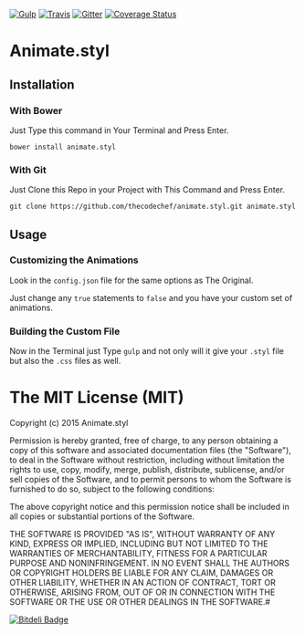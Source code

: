 
[![Gulp][gulp-image]][gulp-url] [![Travis][travis-image]][travis-url] [![Gitter][gitter-image]][gitter-url] [![Coverage Status](https://coveralls.io/repos/thecodechef/animate.styl/badge.svg)](https://coveralls.io/r/thecodechef/animate.styl)

# Animate.styl


## Installation

### With Bower

Just Type this command in Your Terminal and Press Enter.
```
bower install animate.styl
```

### With Git

Just Clone this Repo in your Project with This Command and Press Enter.
```
git clone https://github.com/thecodechef/animate.styl.git animate.styl
```


## Usage

### Customizing the Animations

Look in the `config.json` file for the same options as The Original.

Just change any `true` statements to `false` and you have your custom set of animations.

### Building the Custom File

Now in the Terminal just Type `gulp` and not only will it give your `.styl` file but also the `.css` files as well.


# The MIT License (MIT)

Copyright (c) 2015 Animate.styl

Permission is hereby granted, free of charge, to any person obtaining a copy
of this software and associated documentation files (the "Software"), to deal
in the Software without restriction, including without limitation the rights
to use, copy, modify, merge, publish, distribute, sublicense, and/or sell
copies of the Software, and to permit persons to whom the Software is
furnished to do so, subject to the following conditions:

The above copyright notice and this permission notice shall be included in all
copies or substantial portions of the Software.

THE SOFTWARE IS PROVIDED "AS IS", WITHOUT WARRANTY OF ANY KIND, EXPRESS OR
IMPLIED, INCLUDING BUT NOT LIMITED TO THE WARRANTIES OF MERCHANTABILITY,
FITNESS FOR A PARTICULAR PURPOSE AND NONINFRINGEMENT. IN NO EVENT SHALL THE
AUTHORS OR COPYRIGHT HOLDERS BE LIABLE FOR ANY CLAIM, DAMAGES OR OTHER
LIABILITY, WHETHER IN AN ACTION OF CONTRACT, TORT OR OTHERWISE, ARISING FROM,
OUT OF OR IN CONNECTION WITH THE SOFTWARE OR THE USE OR OTHER DEALINGS IN THE
SOFTWARE.#

[![Bitdeli Badge][bitdeli-image]][bitdeli-url]

[gulp-url]: http://github.com/gulpjs/gulp.git "Gulp Badge"
[gulp-image]: https://img.shields.io/badge/built%20with-gulp-red.svg
[travis-url]: https://travis-ci.org/thecodechef/animate.styl "Travis Badge"
[travis-image]: https://travis-ci.org/thecodechef/animate.styl.svg
[gitter-url]: https://gitter.im/thecodechef/animate.styl?utm_source=badge&utm_medium=badge&utm_campaign=pr-badge&utm_content=badge "Gitter Badge"
[gitter-image]: https://badges.gitter.im/Join%20Chat.svg
[bitdeli-url]: https://bitdeli.com/free "Bitdeli Badge"
[bitdeli-image]: https://d2weczhvl823v0.cloudfront.net/thecodechef/animate.styl/trend.png
